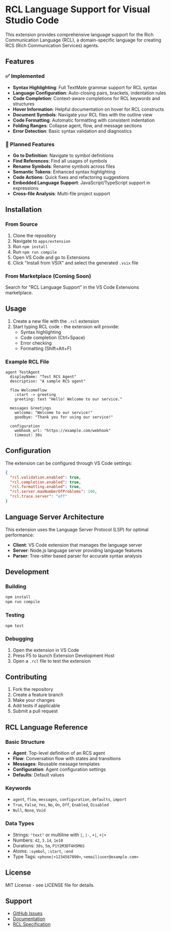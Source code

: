 # RCL Language Support for Visual Studio Code

This extension provides comprehensive language support for the Rich Communication Language (RCL), a domain-specific language for creating RCS (Rich Communication Services) agents.

## Features

### ✅ Implemented
- **Syntax Highlighting**: Full TextMate grammar support for RCL syntax
- **Language Configuration**: Auto-closing pairs, brackets, indentation rules
- **Code Completion**: Context-aware completions for RCL keywords and structures
- **Hover Information**: Helpful documentation on hover for RCL constructs
- **Document Symbols**: Navigate your RCL files with the outline view
- **Code Formatting**: Automatic formatting with consistent indentation
- **Folding Ranges**: Collapse agent, flow, and message sections
- **Error Detection**: Basic syntax validation and diagnostics

### 🚧 Planned Features
- **Go to Definition**: Navigate to symbol definitions
- **Find References**: Find all usages of symbols
- **Rename Symbols**: Rename symbols across files
- **Semantic Tokens**: Enhanced syntax highlighting
- **Code Actions**: Quick fixes and refactoring suggestions
- **Embedded Language Support**: JavaScript/TypeScript support in expressions
- **Cross-file Analysis**: Multi-file project support

## Installation

### From Source
1. Clone the repository
2. Navigate to `apps/extension`
3. Run `npm install`
4. Run `npm run compile`
5. Open VS Code and go to Extensions
6. Click "Install from VSIX" and select the generated `.vsix` file

### From Marketplace (Coming Soon)
Search for "RCL Language Support" in the VS Code Extensions marketplace.

## Usage

1. Create a new file with the `.rcl` extension
2. Start typing RCL code - the extension will provide:
   - Syntax highlighting
   - Code completion (Ctrl+Space)
   - Error checking
   - Formatting (Shift+Alt+F)

### Example RCL File

```rcl
agent TestAgent
  displayName: "Test RCS Agent"
  description: "A sample RCS agent"

  flow WelcomeFlow
    :start -> greeting
    greeting: text "Hello! Welcome to our service."
    
  messages Greetings
    welcome: "Welcome to our service!"
    goodbye: "Thank you for using our service!"
    
  configuration
    webhook_url: "https://example.com/webhook"
    timeout: 30s
```

## Configuration

The extension can be configured through VS Code settings:

```json
{
  "rcl.validation.enabled": true,
  "rcl.completion.enabled": true,
  "rcl.formatting.enabled": true,
  "rcl.server.maxNumberOfProblems": 100,
  "rcl.trace.server": "off"
}
```

## Language Server Architecture

This extension uses the Language Server Protocol (LSP) for optimal performance:

- **Client**: VS Code extension that manages the language server
- **Server**: Node.js language server providing language features
- **Parser**: Tree-sitter based parser for accurate syntax analysis

## Development

### Building
```bash
npm install
npm run compile
```

### Testing
```bash
npm test
```

### Debugging
1. Open the extension in VS Code
2. Press F5 to launch Extension Development Host
3. Open a `.rcl` file to test the extension

## Contributing

1. Fork the repository
2. Create a feature branch
3. Make your changes
4. Add tests if applicable
5. Submit a pull request

## RCL Language Reference

### Basic Structure
- **Agent**: Top-level definition of an RCS agent
- **Flow**: Conversation flow with states and transitions
- **Messages**: Reusable message templates
- **Configuration**: Agent configuration settings
- **Defaults**: Default values

### Keywords
- `agent`, `flow`, `messages`, `configuration`, `defaults`, `import`
- `True`, `False`, `Yes`, `No`, `On`, `Off`, `Enabled`, `Disabled`
- `Null`, `None`, `Void`

### Data Types
- Strings: `"text"` or multiline with `|`, `|-`, `+|`, `+|+`
- Numbers: `42`, `3.14`, `1e10`
- Durations: `30s`, `5m`, `P1Y2M3DT4H5M6S`
- Atoms: `:symbol`, `:start`, `:end`
- Type Tags: `<phone|+1234567890>`, `<email|user@example.com>`

## License

MIT License - see LICENSE file for details.

## Support

- [GitHub Issues](https://github.com/rcs-agents/rcl-tree-sitter)
- [Documentation](https://rcs-agents.github.io/rcl-docs)
- [RCL Specification](../rcl-formal-specification.md)